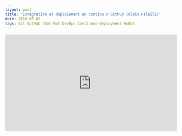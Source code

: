 ```yaml
---
layout: post
title: "Intégration et déploiement en continu @ Github (Alain Hélaïli)"
date: 2018-05-02
tags: Git GitHub Chat-Bot DevOps Continous-Deployment HuBot
---
```

<iframe width="560" height="315" src="https://www.youtube.com/embed/jCwzf9adAtE" frameborder="0" allow="autoplay; encrypted-media" allowfullscreen></iframe>
